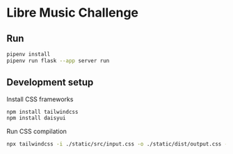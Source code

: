 # Libre Music Challenge

## Run

``` sh
pipenv install
pipenv run flask --app server run
```

## Development setup

Install CSS frameworks

``` sh
npm install tailwindcss
npm install daisyui
```

Run CSS compilation

``` sh
npx tailwindcss -i ./static/src/input.css -o ./static/dist/output.css --watch
```
